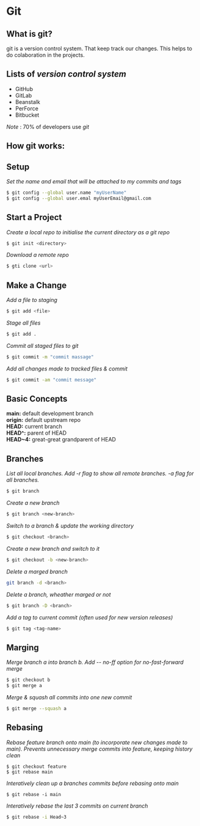 # Git

## What is git?
git is a version control system. That keep track our changes. This helps to do colaboration in the projects.

## Lists of *version control system*
- GitHub
- GitLab
- Beanstalk
- PerForce
- Bitbucket

*Note* : 70% of developers use *git*

## How git works:

## Setup
*Set the name and email that will be attached to my commits and tags*  
```bash
$ git config --global user.name "myUserName"
$ git config --global user.emal myUserEmail@gmail.com
```
## Start a Project
*Create a local repo to initialise the current directory as a git repo*  
```bash
$ git init <directory>
```
*Download a remote repo*
```bash
$ gti clone <url>
```
## Make a Change
*Add a file to staging*
```bash
$ git add <file>
```
*Stage all files*
```bash
$ git add .
```
*Commit all staged files to git*
```bash
$ git commit -m "commit massage"
```
*Add all changes made to tracked files & commit*
```bash
$ git commit -am "commit message"
```
## Basic Concepts
**main:** default development branch  
**origin:** default upstream repo  
**HEAD:** current branch  
**HEAD^:** parent of HEAD  
**HEAD~4:** great-great grandparent of HEAD

## Branches  
*List all local branches. Add -r flag to show all remote branches. -a flag for all branches.* 
```bash
$ git branch
```
*Create a new branch*
```bash
$ git branch <new-branch>
```
*Switch to a branch & update the working directory*
```bash
$ git checkout <branch>
```
*Create a new branch and switch to it*
```bash
$ git checkout -b <new-branch>
```
*Delete a marged branch*
```bash
git branch -d <branch>
```
*Delete a branch, wheather marged or not*
```bash
$ git branch -D <branch>
```
*Add a tag to current commit (often used for new version releases)*
```bash
$ git tag <tag-name>
```
## Marging
*Merge branch a into branch b. Add -- no-ff option for no-fast-forward merge*
```bash
$ git checkout b
$ git merge a
```
*Merge & squash all commits into one new commit*
```bash
$ git merge --squash a
```
## Rebasing
*Rebase feature branch onto main (to incorporate new changes made to main). Prevents unnecessary merge commits into feature, keeping history clean*
```base
$ git checkout feature
$ git rebase main
```
*Interatively clean up a branches commits before rebasing onto main*  
```base
$ git rebase -i main
```
*Interatively rebase the last 3 commits on current branch*
```bash
$ git rebase -i Head~3
```

